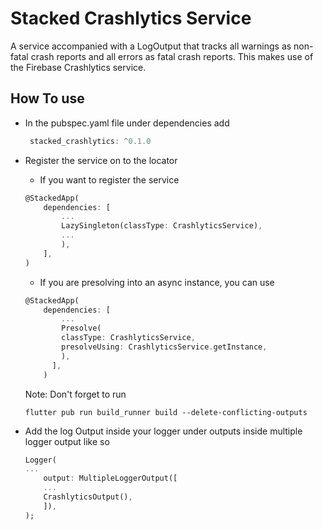 # Stacked Crashlytics Service
A service accompanied with a LogOutput that tracks all warnings as non-fatal crash reports and all errors as fatal crash reports. This makes use of the Firebase Crashlytics service.

## How To use

* In the pubspec.yaml file under dependencies add 
  ```dart
   stacked_crashlytics: ^0.1.0
    ```

* Register the service on to the locator 
    * If you want to register the service
    ```dart 
  @StackedApp(
        dependencies: [
            ...
            LazySingleton(classType: CrashlyticsService),
            ...
            ),
        ],
    )
    ```
    * If you are presolving into an async instance, you can use
    ```dart 
    @StackedApp(
        dependencies: [
            ...
            Presolve(
            classType: CrashlyticsService,
            presolveUsing: CrashlyticsService.getInstance,
            ),
          ],
        )
    ```
    Note: Don't forget to run 

    ``` flutter pub run build_runner build --delete-conflicting-outputs ```

* Add the log Output inside your logger under outputs inside multiple logger output like so
    ```dart 
    Logger(
    ...
        output: MultipleLoggerOutput([
        ...
        CrashlyticsOutput(),
        ]),
    );
    ```